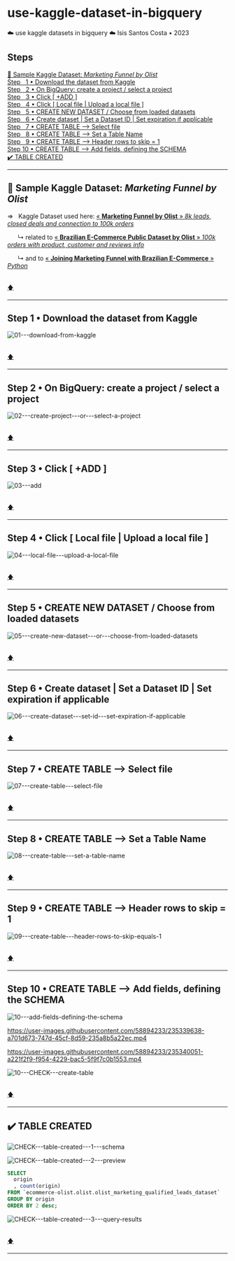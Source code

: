 # use-kaggle-dataset-in-bigquery
☁️ use kaggle datasets in bigquery ☁️ Isis Santos Costa • 2023

## Steps
[📍 Sample Kaggle Dataset: *Marketing Funnel by Olist*](#-sample-kaggle-dataset-marketing-funnel-by-olist)  
[Step &nbsp; 1 • Download the dataset from Kaggle](#step-1--download-the-dataset-from-kaggle)  
[Step &nbsp; 2 • On BigQuery: create a project / select a project](#step-2--on-bigquery-create-a-project--select-a-project)  
[Step &nbsp; 3 • Click [ +ADD ] ](#step-3--click--add-)  
[Step &nbsp; 4 • Click [ Local file | Upload a local file ] ](#step-4--click--local-file--upload-a-local-file-)  
[Step &nbsp; 5 • CREATE NEW DATASET / Choose from loaded datasets ](#step-5--create-new-dataset--choose-from-loaded-datasets)  
[Step &nbsp; 6 • Create dataset | Set a Dataset ID | Set expiration if applicable](#step-6--create-dataset--set-a-dataset-id--set-expiration-if-applicable)  
[Step &nbsp; 7 • CREATE TABLE --> Select file](#step-7--create-table----select-file)  
[Step &nbsp; 8 • CREATE TABLE --> Set a Table Name](#step-8--create-table----set-a-table-name)  
[Step &nbsp; 9 • CREATE TABLE --> Header rows to skip = 1](#step-9--create-table----header-rows-to-skip--1)  
[Step 10 • CREATE TABLE --> Add fields, defining the SCHEMA](#step-10--create-table----add-fields-defining-the-schema)  
[✔️  TABLE CREATED](#%EF%B8%8F--table-created)  
___

## 📍 Sample Kaggle Dataset: *Marketing Funnel by Olist*  

⇒ &nbsp; Kaggle Dataset used here: [« **Marketing Funnel by Olist** » *8k leads, closed deals and connection to 100k orders*](https://www.kaggle.com/datasets/olistbr/marketing-funnel-olist?select=olist_marketing_qualified_leads_dataset.csv)  

&nbsp;&nbsp;&nbsp;&nbsp;&nbsp; ↳ related to [« **Brazilian E-Commerce Public Dataset by Olist** » *100k orders with product, customer and reviews info*](https://www.kaggle.com/datasets/olistbr/brazilian-ecommerce)  

&nbsp;&nbsp;&nbsp;&nbsp;&nbsp; ↳ and to [« **Joining Marketing Funnel with Brazilian E-Commerce** » *Python*](https://www.kaggle.com/code/andresionek/joining-marketing-funnel-with-brazilian-e-commerce)  

<br> [🡅](#use-kaggle-dataset-in-bigquery)   
___


## Step 1 • Download the dataset from Kaggle  

![01---download-from-kaggle](https://user-images.githubusercontent.com/58894233/235338962-611022c8-9694-4cd0-82b7-b06d7c38c0bc.png)

<br> [🡅](#use-kaggle-dataset-in-bigquery)   
___


## Step 2 • On BigQuery: create a project / select a project  

![02---create-project---or---select-a-project](https://user-images.githubusercontent.com/58894233/235339015-6a9f2609-5719-49fd-a306-ac96a78df5b0.png)

<br> [🡅](#use-kaggle-dataset-in-bigquery)   
___


## Step 3 • Click [ +ADD ]  

![03---add](https://user-images.githubusercontent.com/58894233/235339052-0e6f1c6a-185e-4626-8dc0-e47dbd698491.png)

<br> [🡅](#use-kaggle-dataset-in-bigquery)   
___


## Step 4 • Click [ Local file | Upload a local file ]  

![04---local-file---upload-a-local-file](https://user-images.githubusercontent.com/58894233/235339112-4dd20774-fb30-44bc-b059-f6b1a4a0e288.png)

<br> [🡅](#use-kaggle-dataset-in-bigquery)   
___


## Step 5 • CREATE NEW DATASET / Choose from loaded datasets  

![05---create-new-dataset---or---choose-from-loaded-datasets](https://user-images.githubusercontent.com/58894233/235339152-a61bbaf0-f438-4af1-ae83-12d51b0eccfa.png)

<br> [🡅](#use-kaggle-dataset-in-bigquery)   
___


## Step 6 • Create dataset | Set a Dataset ID | Set expiration if applicable  

![06---create-dataset---set-id---set-expiration-if-applicable](https://user-images.githubusercontent.com/58894233/235339219-3a56e505-5cd0-4d5f-b0c2-a12896773eaa.png)

<br> [🡅](#use-kaggle-dataset-in-bigquery)   
___


## Step 7 • CREATE TABLE --> Select file  

![07---create-table---select-file](https://user-images.githubusercontent.com/58894233/235339276-ca9a20c4-18d6-40bf-bbf2-1e17888f52e7.png)

<br> [🡅](#use-kaggle-dataset-in-bigquery)   
___


## Step 8 • CREATE TABLE --> Set a Table Name  

![08---create-table---set-a-table-name](https://user-images.githubusercontent.com/58894233/235339345-bc71ab02-4e81-4a7e-8834-e7f205a42620.png)

<br> [🡅](#use-kaggle-dataset-in-bigquery)   
___


## Step 9 • CREATE TABLE --> Header rows to skip = 1  

![09---create-table---header-rows-to-skip-equals-1](https://user-images.githubusercontent.com/58894233/235339398-658095f4-e70a-4835-a478-947a88207b42.png)

<br> [🡅](#use-kaggle-dataset-in-bigquery)   
___


## Step 10 • CREATE TABLE --> Add fields, defining the SCHEMA  

![10---add-fields-defining-the-schema](https://user-images.githubusercontent.com/58894233/235340753-8fdaa7ca-1ae0-45e8-877d-83c536f12f30.png)  

https://user-images.githubusercontent.com/58894233/235339638-a701d673-747d-45cf-8d59-235a8b5a22ec.mp4  

https://user-images.githubusercontent.com/58894233/235340051-a221f2f9-f954-4229-bac5-5f9f7c0b1553.mp4  

![10---CHECK---create-table](https://user-images.githubusercontent.com/58894233/235340134-10646f91-79eb-495e-aaf8-276c10fd25b0.png)  

<br> [🡅](#use-kaggle-dataset-in-bigquery)   
___


## ✔️  TABLE CREATED  

![CHECK---table-created---1---schema](https://user-images.githubusercontent.com/58894233/235340282-9efd10a0-1624-428f-9a59-30b35552ce9d.png)  

![CHECK---table-created---2---preview](https://user-images.githubusercontent.com/58894233/235340288-16c4c9c7-9d9e-42c3-8bef-84e88143b911.png)  

``` sql
SELECT
  origin
  , count(origin) 
FROM `ecommerce-olist.olist.olist_marketing_qualified_leads_dataset` 
GROUP BY origin 
ORDER BY 2 desc;
```

![CHECK---table-created---3---query-results](https://user-images.githubusercontent.com/58894233/235341232-fe0a86e0-116d-4cb4-8094-d4974c41a395.png)

<br> [🡅](#use-kaggle-dataset-in-bigquery)   
___

